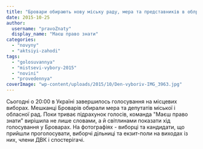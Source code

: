 ```yaml
---
title: "Бровари обирають нову міську раду, мера та представників в облраді - ФОТОРЕПОРТАЖ"
date: 2015-10-25
author: 
  username: "pravoZnaty"
  display_name: "Маєш право знати"
categories: 
  - "novyny"
  - "aktsiyi-zahodi"
tags: 
  - "golosuvannya"
  - "mistsevi-vybory-2015"
  - "novini"
  - "provedennya"
coverImage: "wp-content/uploads/2015/10/Den-vyboriv-IMG_3963.jpg"
---
```


Сьогодні о 20:00 в Україні завершилось голосування на місцевих виборах. Мешканці Броварів обирали мера та депутатів міської і обласної рад. Поки триває підрахунок голосів, команда "Маєш право знати" вирішила не лише словами, а й світлинами показати хід голосування у Броварах. На фотографіях - виборці та кандидати, що прийшли проголосувати, виборчі дільниці та екзит-поли на виходах із них, члени ДВК і спостерігачі.

